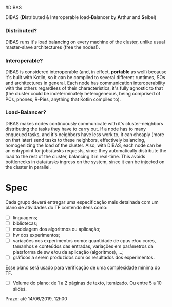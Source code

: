 #DIBAS

DIBAS (**D**istributed & **I**nteroperable load-**B**alancer by **A**rthur and **S**eibel) 

### Distributed?
DIBAS runs it's load balancing on every machine of the cluster, unlike usual master-slave architectures (free the 
nodes!).

### Interoperable?
DIBAS is considered interoperable (and, in effect, **portable** as well) because it's built with Kotlin, so it can be
 compiled to several different runtimes, SOs and architectures in general. Each node has communication 
 interoperability with the others regardless of their characteristics, it's fully agnostic to that (the cluster could
 be indeterminately heterogeneous, being comprised of PCs, phones, R-Pies, anything that Kotlin compiles to).
 
### Load-Balancer?
DIBAS makes nodes continuously communicate with it's cluster-neighbors distributing the tasks they have to carry out. 
If a node has to many enqueued tasks, and it's neighbors have less work to, it can cheaply (more on that later) send 
tasks to these neighbors, effectively balancing, homogenizing the load of the cluster. Also, with DIBAS, each node 
can be an entrypoint for jobs/tasks requests, since they automatically distribute the load to the rest of the 
cluster, balancing it in real-time. This avoids bottlenecks in data/tasks ingress on the system, since it can be 
injected on the cluster in parallel.

### 
# Spec

Cada grupo deverá entregar uma especificação mais detalhada com um plano de atividades do TF contendo itens como:

- [ ] linguagens;
- [ ] bibliotecas;
- [ ] modelagem dos algoritmos ou aplicação;
- [ ] hw dos experimentos;
- [ ] variações nos experimentos como: quantidade de cpus e/ou cores, tamanhos e conteúdos das entradas, variações
em parâmetros da plataforma de sw e/ou da aplicação (algoritmos), ...;
- [ ] gráficos a serem produzidos com os resultados dos experimentos.

Esse plano será usado para verificação de uma complexidade mínima do TF.

- [ ] Volume do plano: de 1 a 2 páginas de texto, itemizado. Ou entre 5 a 10 slides.

Prazo: até 14/06/2019, 12h00